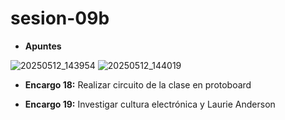 # sesion-09b
- **Apuntes**

![20250512_143954](https://github.com/user-attachments/assets/e4480717-4e52-4c8a-80f8-ab9d8cfc23b8)
![20250512_144019](https://github.com/user-attachments/assets/23181e88-7e7c-4440-a5c9-11c0a4e535ea)

- **Encargo 18:** Realizar circuito de la clase en protoboard

- **Encargo 19:** Investigar cultura electrónica y Laurie Anderson
